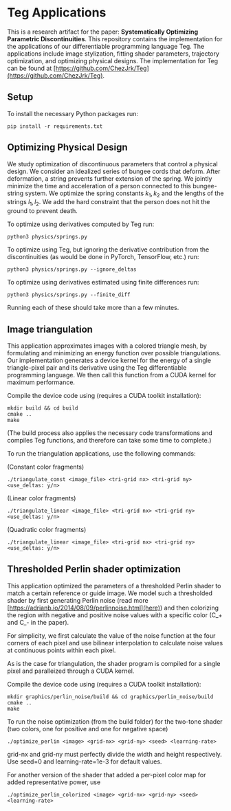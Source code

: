 # Teg Applications
This is a research artifact for the paper: **Systematically Optimizing Parametric Discontinuities**. This repository contains the implementation for the applications of our differentiable programming language Teg. The applications include image stylization, fitting shader parameters, trajectory optimization, and optimizing physical designs. The implementation for Teg can be found at [https://github.com/ChezJrk/Teg](https://github.com/ChezJrk/Teg).

## Setup
To install the necessary Python packages run:
```
pip install -r requirements.txt
```

## Optimizing Physical Design
We study optimization of discontinuous parameters that control a physical design.
We consider an idealized series of bungee cords that deform.
After deformation, a string prevents further extension of the spring.
We jointly minimize the time and acceleration of a person connected to this bungee-string system.
We optimize the spring constants $k_1, k_2$ and the lengths of the strings $l_1, l_2$. 
We add the hard constraint that the person does not hit the ground to prevent death.

To optimize using derivatives computed by Teg run:
```
python3 physics/springs.py
```

To optimize using Teg, but ignoring the derivative contribution from the discontinuities (as would be done in PyTorch, TensorFlow, etc.) run:
```
python3 physics/springs.py --ignore_deltas
```

To optimize using derivatives estimated using finite differences run:
```
python3 physics/springs.py --finite_diff
```

Running each of these should take more than a few minutes.

## Image triangulation
This application approximates images with a colored triangle mesh, by formulating and minimizing an energy function over possible triangulations.
Our implementation generates a device kernel for the energy of a single triangle-pixel pair and its derivative using the Teg differentiable programming language. We then call this function from a CUDA kernel for maximum performance.

Compile the device code using (requires a CUDA toolkit installation): 
```
mkdir build && cd build
cmake ..
make
```
(The build process also applies the necessary code transformations and compiles Teg functions, and therefore can take some time to complete.)

To run the triangulation applications, use the following commands:

(Constant color fragments)
```
./triangulate_const <image_file> <tri-grid nx> <tri-grid ny> <use_deltas: y/n>
```

(Linear color fragments)
```
./triangulate_linear <image_file> <tri-grid nx> <tri-grid ny> <use_deltas: y/n>
```

(Quadratic color fragments)
```
./triangulate_linear <image_file> <tri-grid nx> <tri-grid ny> <use_deltas: y/n>
```

## Thresholded Perlin shader optimization
This application optimized the parameters of a thresholded Perlin shader to match a certain reference or guide image.
We model such a thresholded shader by first generating Perlin noise (read more [https://adrianb.io/2014/08/09/perlinnoise.html](here))
and then colorizing the region with negative and positive noise values with a specific color (C_+ and C_- in the paper).

For simplicity, we first calculate the value of the noise function at the four corners of each pixel and use bilinear interpolation to calculate noise values at continuous points within each pixel.

As is the case for triangulation, the shader program is compiled for a single pixel and paralleized through a CUDA kernel.

Compile the device code using (requires a CUDA toolkit installation): 
```
mkdir graphics/perlin_noise/build && cd graphics/perlin_noise/build
cmake ..
make
```

To run the noise optimization (from the build folder) for the two-tone shader (two colors, one for positive and one for negative space)
```
./optimize_perlin <image> <grid-nx> <grid-ny> <seed> <learning-rate>
```
grid-nx and grid-ny must perfectly divide the width and height respectively. Use seed=0 and learning-rate=1e-3 for default values.

For another version of the shader that added a per-pixel color map for added representative power, use
```
./optimize_perlin_colorized <image> <grid-nx> <grid-ny> <seed> <learning-rate>
```
